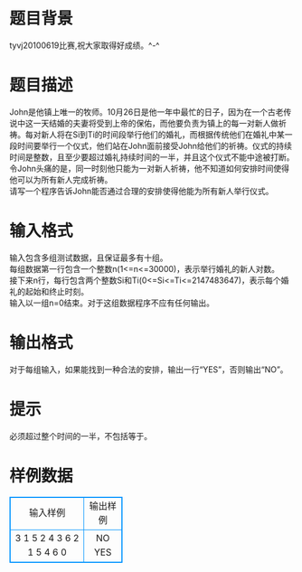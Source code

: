 # 

 
 # 题目背景 
tyvj20100619比赛,祝大家取得好成绩。^-^<BR> 

 
 # 题目描述 
John是他镇上唯一的牧师。10月26日是他一年中最忙的日子，因为在一个古老传说中这一天结婚的夫妻将受到上帝的保佑，而他要负责为镇上的每一对新人做祈祷。每对新人将在Si到Ti的时间段举行他们的婚礼，而根据传统他们在婚礼中某一段时间要举行一个仪式，他们站在John面前接受John给他们的祈祷。仪式的持续时间是整数，且至少要超过婚礼持续时间的一半，并且这个仪式不能中途被打断。令John头痛的是，同一时刻他只能为一对新人祈祷，他不知道如何安排时间使得他可以为所有新人完成祈祷。<BR>请写一个程序告诉John能否通过合理的安排使得他能为所有新人举行仪式。<BR> 

 
 # 输入格式 
输入包含多组测试数据，且保证最多有十组。<BR>每组数据第一行包含一个整数n(1&lt;=n&lt;=30000)，表示举行婚礼的新人对数。<BR>接下来n行，每行包含两个整数Si和Ti(0&lt;=Si&lt;=Ti&lt;=2147483647)，表示每个婚礼的起始和终止时刻。<BR>输入以一组n=0结束。对于这组数据程序不应有任何输出。<BR> 

 
 # 输出格式 
对于每组输入，如果能找到一种合法的安排，输出一行“YES”，否则输出“NO”。 

 
 # 提示 
必须超过整个时间的一半，不包括等于。 
# 样例数据
<style>
        table,table tr th, table tr td { border:1px solid #0094ff; }
        table { width: 200px; min-height: 25px; line-height: 25px; text-align: center; border-collapse: collapse;}   
    </style>
<table>
	<tr>
		<td>输入样例</td>
		<td>输出样例</td>
	</tr>
<tr><td>3
1 5
2 4
3 6
2
1 5
4 6
0
</td><td>NO
YES
</td></tr></table>
